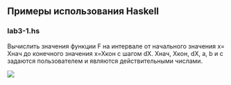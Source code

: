## Примеры использования Haskell

### lab3-1.hs
Вычислить значения функции F на интервале от начального значения х= Хнач до конечного значения х=Хкон с шагом dХ. Хнач, Хкон, dХ, a, b и c задаются пользователем и являются действительными числами.

![](http://mathurl.com/render.cgi?%0AF%20%3D%20%5Cbegin%7Bcases%7D%0A%20%26%20-ax%5E%7B2%7D%20-2b%20%5Ctext%7B%20if%20%7D%20x%20%3C%201%2C%20c%20%5Cneq%200%20%5C%5C%0A%20%26%20%5Cfrac%7Bx-a%7D%7Bx%7D%20%5Ctext%7B%20if%20%7D%20x%20%3E%203%2C%20c%20%3D%200%20%5C%5C%0A%20%26%20%5Ctext%7Botherwise%20%7D%20%5Cfrac%7B-3x%7D%7Bb%7D%0A%5Cend%7Bcases%7D%5Cnocache)
